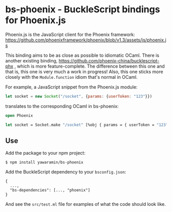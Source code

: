 # bs-phoenix - BuckleScript bindings for Phoenix.js

Phoenix.js is the JavaScript client for the Phoenix framework:
https://github.com/phoenixframework/phoenix/blob/v1.3/assets/js/phoenix.js

This binding aims to be as close as possible to idiomatic OCaml. There is
another existing binding, https://github.com/phoenix-china/bucklescript-phx ,
which is more feature-complete. The difference between this one and that is,
this one is very much a work in progress! Also, this one sticks more closely
with the `Module.function` idiom that's normal in OCaml.

For example, a JavaScript snippet from the Phoenix.js module:

```javascript
let socket = new Socket("/socket", {params: {userToken: "123"}})
```

translates to the corresponding OCaml in bs-phoenix:

```ocaml
open Phoenix

let socket = Socket.make "/socket" [%obj { params = { userToken = "123" } }]
```

## Use

Add the package to your npm project:

    $ npm install yawaramin/bs-phoenix

Add the BuckleScript dependency to your `bsconfig.json`:

    {
      ...,
      "bs-dependencies": [..., "phoenix"]
    }

And see the `src/test.ml` file for examples of what the code should look
like.
